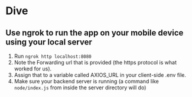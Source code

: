 # Dive

## Use ngrok to run the app on your mobile device using your local server

1. Run `ngrok http localhost:8080`
2. Note the Forwarding url that is provided (the https protocol is what worked for us).
3. Assign that to a variable called AXIOS_URL in your client-side .env file. 
4. Make sure your backend server is running (a command like `node/index.js` from inside the server directory will do)